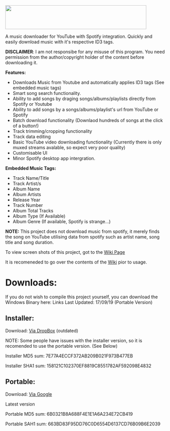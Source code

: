 <img src="https://i.ibb.co/6bQyQ9r/Top-Banner1-Blue.png" data-canonical-src="https://i.ibb.co/6bQyQ9r/Top-Banner1-Blue.png" width="443" height="75" />

A music downloader for YouTube with Spotify integration. Quickly and easily download music with it's respective ID3 tags.

**DISCLAIMER**: I am not responsibe for any misuse of this program. You need permission from the author/copyright holder of the content before downloading it.

**Features:**
* Downloads Music from Youtube and automatically applies ID3 tags (See embedded music tags)
* Smart song search functionality.
* Ability to add songs by draging songs/albums/playlists directly from Spotify or Youtube
* Ability to add songs by a songs/albums/playlist's url from YouTube or Spotify
* Batch download functionality (Downlaod hundreds of songs at the click of a button!)
* Track trimming/cropping functionality
* Track data editing
* Basic YouTube video downloading functionality (Currently there is only muxed streams avalable, so expect very poor quality)
* Customisable UI
* Minor Spotify desktop app intergration.

**Embedded Music Tags:**
* Track Name/Title
* Track Artist/s
* Album Name
* Album Artists
* Release Year
* Track Number
* Album Total Tracks
* Album Type (If Available)
* Album Genre (If available, Spotify is strange...)

**NOTE:** This project does not download music from spotify, it merely finds the song on YouTube utilising data from spotify such as artist name, song title and song duration.

To view screen shots of this project, got to the [Wiki Page](https://github.com/ShimmyMySherbet/YoutubeDownloader/wiki)

It is recomeneded to go over the contents of the [Wiki](https://github.com/ShimmyMySherbet/YoutubeDownloader/wiki) pior to usage.

# Downloads:
If you do not wish to compile this project yourself, you can download the Windows Binary here:
Links Last Updated: 17/09/19 (Portable Version)

## Installer:
Download: [Via DropBox](https://www.dropbox.com/s/cgt3hpvzvvg99vi/YouTubeDownloader_V1.0.0.2_Installer.zip?dl=1) (outdated)

NOTE: Some people have issues with the installer version, so it is recomended to use the portable version. (See Below)

Installer MD5 sum: 7E77A4ECCF372AB209B021F973B477EB

Installer SHA1 sum: 158121C102370EF8819C8551782AF592098E4832


## Portable: 
Download: [Via Google](https://drive.google.com/open?id=1vnBnd0YGyrbWLWd-q8kW38Xqg2l5vpQ0) 

Latest version

Portable MD5 sum: 6B0321B8A688F4E1E1A6A234E72CB419

Portable SAH1 sum: 663BD83F95DD76C0D6554D6137CD76B09B6E2039
